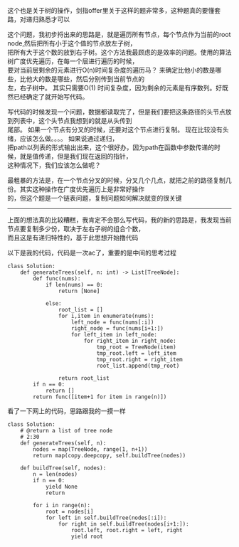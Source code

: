 这个也是关于树的操作，剑指offer里关于这样的题非常多，这种题真的要懂套路，对递归熟悉才可以

这个问题，我初步捋出来的思路是，就是遍历所有节点，每个节点作为当前的root node,然后把所有小于这个值的节点放左子树，\
把所有大于这个数的放到右子树。这个方法我最顾虑的是效率的问题。使用的算法树广度优先遍历，在每一个层进行遍历的时候，\
要对当前层剩余的元素进行O(n)时间复杂度的遍历马？ 来确定比他小的数是哪些，比他大的数是哪些，然后分别传到当前节点的\
左，右子树中。 其实只需要O(1) 时间复杂度，因为剩余的元素是有序数列。好既然已经确定了就开始写代码。

写代码的时候发现一个问题，数据都读取完了，但是我们要把这条路径的头节点放到列表中，这个头节点我想到的就是从头传到\
尾部。 如果一个节点有分叉的时候，还要对这个节点进行复制。 现在比较没有头绪，应该怎么做。。。。 如果说通过递归，\
把path以列表的形式输出出来，这个很好办，因为path在函数中参数传递的时候，就是值传递，但是我们现在返回的指针，\
这种情况下，我们应该怎么做呢？

最粗暴的方法是，在一个节点分叉的时候，分叉几个几点，就把之前的路径复制几份。其实这种操作在广度优先遍历上是非常好操作\
的，但这个题是一个链表问题，复制问题如何解决就变的很关键

---

上面的想法真的比较糟糕，我肯定不会那么写代码，我的新的思路是，我发现当前节点要复制多少份，取决于左右子树的组合个数，\
而且这是有递归特性的，基于此思想开始撸代码

以下是我的代码，代码是一次ac了，重要的是中间的思考过程

```
class Solution:
    def generateTrees(self, n: int) -> List[TreeNode]:
        def func(nums):
            if len(nums) == 0:
                return [None]
            
            else:
                root_list = []
                for i,item in enumerate(nums):
                    left_node = func(nums[:i])
                    right_node = func(nums[i+1:])
                    for left_item in left_node:
                        for right_item in right_node:
                            tmp_root = TreeNode(item)
                            tmp_root.left = left_item
                            tmp_root.right = right_item
                            root_list.append(tmp_root)
                
                return root_list
        if n == 0:
            return []
        return func([item+1 for item in range(n)])
```

看了一下网上的代码，思路跟我的一摸一样
```
class Solution:
    # @return a list of tree node
    # 2:30
    def generateTrees(self, n):
        nodes = map(TreeNode, range(1, n+1))
        return map(copy.deepcopy, self.buildTree(nodes))

    def buildTree(self, nodes):
        n = len(nodes)
        if n == 0:
            yield None
            return

        for i in range(n):
            root = nodes[i]
            for left in self.buildTree(nodes[:i]):
                for right in self.buildTree(nodes[i+1:]):
                    root.left, root.right = left, right
                    yield root
```
